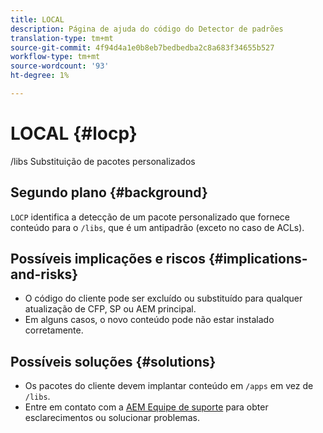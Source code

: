 ```yaml
---
title: LOCAL
description: Página de ajuda do código do Detector de padrões
translation-type: tm+mt
source-git-commit: 4f94d4a1e0b8eb7bedbedba2c8a683f34655b527
workflow-type: tm+mt
source-wordcount: '93'
ht-degree: 1%

---
```



# LOCAL {#locp}

/libs Substituição de pacotes personalizados

## Segundo plano {#background}

`LOCP` identifica a detecção de um pacote personalizado que fornece conteúdo para o  `/libs`, que é um antipadrão (exceto no caso de ACLs).

## Possíveis implicações e riscos {#implications-and-risks}

* O código do cliente pode ser excluído ou substituído para qualquer atualização de CFP, SP ou AEM principal.
* Em alguns casos, o novo conteúdo pode não estar instalado corretamente.

## Possíveis soluções {#solutions}

* Os pacotes do cliente devem implantar conteúdo em `/apps` em vez de `/libs`.
* Entre em contato com a [AEM Equipe de suporte](https://helpx.adobe.com/enterprise/using/support-for-experience-cloud.html) para obter esclarecimentos ou solucionar problemas.
